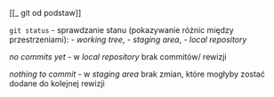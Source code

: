 [[_ git od podstaw]]

`git status` - sprawdzanie stanu (pokazywanie różnic między przestrzeniami): 
	- *working tree*, 
	- *staging area*, 
	- *local repository*

*no commits yet* - w *local repository* brak commitów/ rewizji

*nothing to commit* - w *staging area* brak zmian, które mogłyby zostać dodane do kolejnej rewizji











